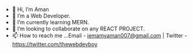 - 👋 Hi, I’m Aman
- 👀 I’m a Web Developer.
- 🌱 I’m currently learning MERN.
- 💞️ I’m looking to collaborate on any REACT PROJECT.
- 📫 How to reach me ...Email - iemamyaman007@gmail.com | Twitter - https://twitter.com/thewebdevboy

<!---
iamamyaman/iamamyaman is a ✨ special ✨ repository because its `README.md` (this file) appears on your GitHub profile.
You can click the Preview link to take a look at your changes.
--->
